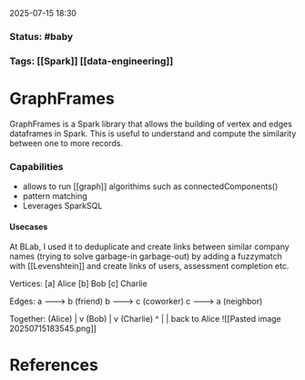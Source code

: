 2025-07-15 18:30

### Status:  #baby

### Tags: [[Spark]] [[data-engineering]]

# GraphFrames

GraphFrames is a Spark library that allows the building of vertex and edges dataframes in Spark. This is useful to understand and compute the similarity between one to more records.

### Capabilities

- allows to run [[graph]] algorithims such as connectedComponents()
- pattern matching 
- Leverages SparkSQL

#### Usecases

At BLab, I used it to deduplicate and create links between similar company names (trying to solve garbage-in garbage-out) by adding a fuzzymatch with [[Levenshtein]] and create links of users, assessment completion etc.




Vertices:
[a] Alice       [b] Bob       [c] Charlie

Edges:
a ---> b (friend)
b ---> c (coworker)
c ---> a (neighbor)

Together:
      (Alice)
         |
         v
      (Bob)
         |
         v
     (Charlie)
         ^
         |
         |
     back to Alice
![[Pasted image 20250715183545.png]]


# References









